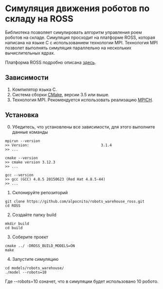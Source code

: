 # Симуляция движения роботов по складу на ROSS

Библиотека позволяет симулировать алгоритм управления роем роботов на складе. Симуляция просходит на платформе ROSS, которая написана на языке С с использованием технологии MPI. Технология MPI позволет выполнять симуляция параллельно на нескольких вычислительных ядрах. 

Платформа ROSS подробно описана [здесь](http://ross-org.github.io).

## Зависимости

1. Компилятор языка С.
2. Система сборки [CMake](http://cmake.org), версии 3.5 или выше.
3. Технология MPI. Рекомендуется использовать реализацию [MPICH](http://www.mpich.org).

## Установка

0. Убедитесь, что установлены все зависимости, для этого выполните данные команды
  ```
  mpirun --version
  >> Version:                                 3.1.4
  >> ...
  
  cmake --version
  >> cmake version 3.12.3
  >> ...
  
  gcc --version
  >> gcc (GCC) 4.8.5 20150623 (Red Hat 4.8.5-44)
  >> ...
  ```

1. Склонируйте репозиторий
  ```
  git clone https://github.com/alpocnito/robots_warehouse_ross.git
  cd ROSS
  ```
2. Создайте папку build
  ```
  mkdir build
  cd build
  ```
3. Соберите проект
  ```
  cmake ../ -DROSS_BUILD_MODELS=ON
  make
  ```
4. Запустите симуляцию
  ```
  cd models/robots_warehouse/
  ./model --robots=10
  ```
  Где --robots=10 означет, что в симуляции будет использовано 10 робото.
